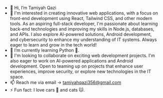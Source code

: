 - 👋 Hi, I’m Tamiyah Qazi
- 👀 I'm interested in creating innovative web applications, with a focus on front-end development using React, Tailwind CSS, and other modern tools. As an aspiring full-stack developer, I'm passionate about learning back-end technologies and improving my skills in Node.js, databases, and APIs. I also explore AI-powered solutions, Android development, and cybersecurity to enhance my understanding of IT systems. Always eager to learn and grow in the tech world!
- 🌱 I’m currently learning Python 🐍.
- 🤝 I'm looking to collaborate on exciting web development projects. I'm also eager to work on AI-powered applications and Android development. Open to teaming up on projects that enhance user experiences, improve security, or explore new technologies in the IT space.
- 📫 Reach me via email -> tamiyahqazi356@gmail.com
- ⚡ Fun fact: I love cars 🚗 and cats 🐱.

<!---
TamiyahQ/TamiyahQ is a ✨ special ✨ repository because its `README.md` (this file) appears on your GitHub profile.
You can click the Preview link to take a look at your changes.
--->
